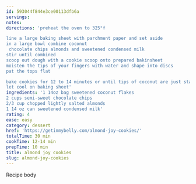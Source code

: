 ```yaml
---
id: 593044f844e3ce00113dfb6a
servings:
notes:
directions: 'preheat the oven to 325°f

line a large baking sheet with parchment paper and set aside
in a large bowl combine coconut
 chocolate chips almonds and sweetened condensed milk
stir until combined
scoop out dough with a cookie scoop onto prepared bakinsheet
moisten the tips of your fingers with water and shape into discs
pat the tops flat

bake cookies for 12 to 14 minutes or until tips of coconut are just starting to turn golden brown
let cool on baking sheet'
ingredients: '1 14oz bag sweetened coconut flakes
2 cups semi-sweet chocolate chips
2/3 cup chopped lightly salted almonds
1 14 oz can sweetened condensed milk'
rating: 4
ease: easy
category: dessert
href: 'https://getinmybelly.com/almond-joy-cookies/'
totalTime: 30 min
cookTime: 12-14 min
prepTime: 10 min
title: almond joy cookies
slug: almond-joy-cookies
---
```

Recipe body